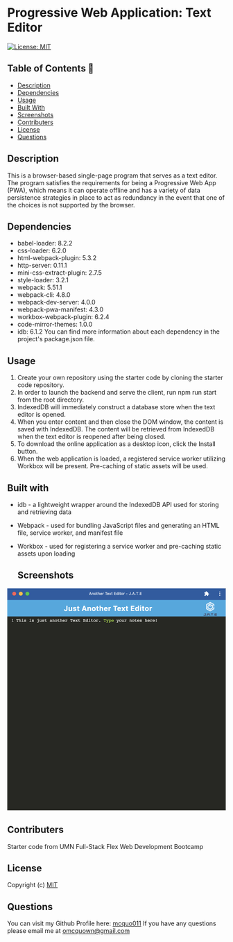 # Progressive Web Application: Text Editor
  [![License: MIT](https://img.shields.io/badge/License-MIT-yellow.svg)](https://opensource.org/licenses/MIT)

 ## Table of Contents 📑

  * [Description](#description)
  * [Dependencies](#dependencies)
  * [Usage](#usage)
  * [Built With](#built-with)
  * [Screenshots](#screenshots)
  * [Contributers](#contributers)
  * [License](#license)
  * [Questions](#questions)

## Description 

This is a browser-based single-page program that serves as a text editor. The program satisfies the requirements for being a Progressive Web App (PWA), which means it can operate offline and has a variety of data persistence strategies in place to act as redundancy in the event that one of the choices is not supported by the browser.

## Dependencies  

* babel-loader: 8.2.2
* css-loader: 6.2.0
* html-webpack-plugin: 5.3.2
* http-server: 0.11.1
* mini-css-extract-plugin: 2.7.5
* style-loader: 3.2.1
* webpack: 5.51.1
* webpack-cli: 4.8.0
* webpack-dev-server: 4.0.0
* webpack-pwa-manifest: 4.3.0
* workbox-webpack-plugin: 6.2.4
* code-mirror-themes: 1.0.0
* idb: 6.1.2
You can find more information about each dependency in the project's package.json file.

 ## Usage 

  1. Create your own repository using the starter code by cloning the starter code repository. 
  2. In order to launch the backend and serve the client, run npm run start from the root directory.
  3. IndexedDB will immediately construct a database store when the text editor is opened.
  4. When you enter content and then close the DOM window, the content is saved with IndexedDB.
  The content will be retrieved from IndexedDB when the text editor is reopened after being closed.
  5. To download the online application as a desktop icon, click the Install button.
  6. When the web application is loaded, a registered service worker utilizing Workbox will be present.
  Pre-caching of static assets will be used.

  ## Built with

* idb - a lightweight wrapper around the IndexedDB API used for storing and retrieving data
* Webpack - used for bundling JavaScript files and generating an HTML file, service worker, and manifest file
* Workbox - used for registering a service worker and pre-caching static assets upon loading

  ## Screenshots

![Alt Text](./client/src/images/Screen%20Shot%202023-04-30%20at%205.44.39%20PM.png?raw=true)

  ## Contributers 

  Starter code from UMN Full-Stack Flex Web Development Bootcamp

  ## License 
  
  Copyright (c)
  [MIT](https://opensource.org/licenses/MIT)

  ## Questions 

  You can visit my Github Profile here: [mcquo011](https://github.com/mcquo011/) 
  If you have any questions please email me at omcquown@gmail.com
  